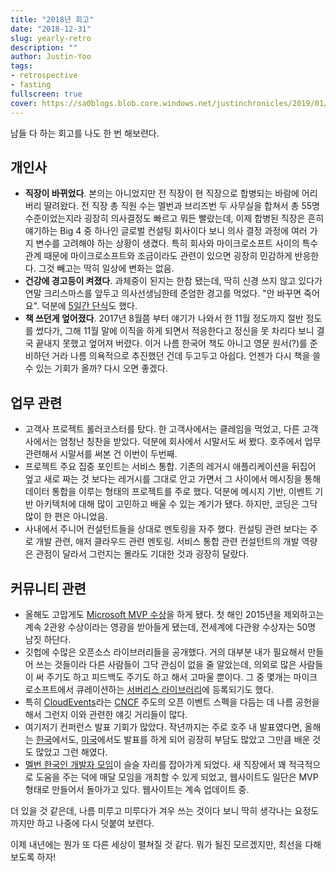 ```yaml
---
title: "2018년 회고"
date: "2018-12-31"
slug: yearly-retro
description: ""
author: Justin-Yoo
tags:
- retrospective
- fasting
fullscreen: true
cover: https://sa0blogs.blob.core.windows.net/justinchronicles/2019/01/yearly-retro-00.png
---
```


남들 다 하는 회고를 나도 한 번 해보련다.

## 개인사

- **직장이 바뀌었다**. 본의는 아니었지만 전 직장이 현 직장으로 합병되는 바람에 어리버리 딸려왔다. 전 직장 총 직원 수는 멜번과 브리즈번 두 사무실을 합쳐서 총 55명 수준이었는지라 굉장히 의사결정도 빠르고 뭐든 빨랐는데, 이제 합병된 직장은 흔히 얘기하는 Big 4 중 하나인 글로벌 컨설팅 회사이다 보니 의사 결정 과정에 여러 가지 변수를 고려해야 하는 상황이 생겼다. 특히 회사와 마이크로소프트 사이의 특수 관계 때문에 마이크로소프트와 조금이라도 관련이 있으면 굉장히 민감하게 반응한다. 그것 빼고는 딱히 일상에 변화는 없음.
- **건강에 경고등이 켜졌다**. 과체중이 된지는 한참 됐는데, 딱히 신경 쓰지 않고 있다가 연말 크리스마스를 앞두고 의사선생님한테 준엄한 경고를 먹었다. "안 바꾸면 죽어요". 덕분에 [5일간 단식](https://justinchronicles.net/ko/2018/12/31/fasting-retro/)도 했다.
- **책 쓰던게 엎어졌다**. 2017년 8월쯤 부터 얘기가 나와서 한 11월 정도까지 절반 정도를 썼다가, 그해 11월 말에 이직을 하게 되면서 적응한다고 정신을 못 차리다 보니 결국 끝내지 못했고 엎어져 버렸다. 이거 나름 한국어 책도 아니고 영문 원서(?)를 준비하던 거라 나름 의욕적으로 추진했던 건데 두고두고 아쉽다. 언젠가 다시 책을 쓸 수 있는 기회가 올까? 다시 오면 좋겠다.

## 업무 관련

- 고객사 프로젝트 롤러코스터를 탔다. 한 고객사에서는 클레임을 먹었고, 다른 고객사에서는 엄청난 칭찬을 받았다. 덕분에 회사에서 시말서도 써 봤다. 호주에서 업무 관련해서 시말서를 써본 건 이번이 두번째.
- 프로젝트 주요 집중 포인트는 서비스 통합. 기존의 레거시 애플리케이션을 뒤집어 엎고 새로 짜는 것 보다는 레거시를 그대로 안고 가면서 그 사이에서 메시징을 통해 데이터 통합을 이루는 형태의 프로젝트를 주로 했다. 덕분에 메시지 기반, 이벤트 기반 아키텍처에 대해 많이 고민하고 배울 수 있는 계기가 됐다. 하지만, 코딩은 그닥 많이 한 편은 아니었음.
- 사내에서 주니어 컨설턴트들을 상대로 멘토링을 자주 했다. 컨설팅 관련 보다는 주로 개발 관련, 애저 클라우드 관련 멘토링. 서비스 통합 관련 컨설턴트의 개발 역량은 관점이 달라서 그런지는 몰라도 기대한 것과 굉장히 달랐다.

## 커뮤니티 관련

- 올해도 고맙게도 [Microsoft MVP 수상](https://mvp.microsoft.com/en-US/PublicProfile/5001169)을 하게 됐다. 첫 해인 2015년을 제외하고는 계속 2관왕 수상이라는 영광을 받아들게 됐는데, 전세계에 다관왕 수상자는 50명 남짓 하단다.
- 깃헙에 수많은 오픈소스 라이브러리들을 공개했다. 거의 대부분 내가 필요해서 만들어 쓰는 것들이라 다른 사람들이 그닥 관심이 없을 줄 알았는데, 의외로 많은 사람들이 써 주기도 하고 피드백도 주기도 하고 해서 고마울 뿐이다. 그 중 몇개는 마이크로소프트에서 큐레이션하는 [서버리스 라이브러리](https://serverlesslibrary.net)에 등록되기도 했다.
- 특히 [CloudEvents](https://cloudevents.io)라는 [CNCF](https://cncf.io) 주도의 오픈 이벤트 스펙을 다듬는 데 나름 공헌을 해서 그런지 이와 관련한 얘깃 거리들이 많다.
- 여기저기 컨퍼런스 발표 기회가 많았다. 작년까지는 주로 호주 내 발표였다면, 올해는 [한국](https://www.openinfradays.kr/)에서도, [미국](https://www.microsoft.com/en-us/ignite)에서도 발표를 하게 되어 굉장히 부담도 많았고 그만큼 배운 것도 많았고 그런 해였다.
- [멜번 한국인 개발자 모임](https://koreandevelopersaustralia.org)이 슬슬 자리를 잡아가게 되었다. 새 직장에서 꽤 적극적으로 도움을 주는 덕에 매달 모임을 개최할 수 있게 되었고, 웹사이트도 일단은 MVP 형태로 만들어서 돌아가고 있다. 웹사이트는 계속 업데이트 중.

더 있을 것 같은데, 나름 미루고 미루다가 겨우 쓰는 것이다 보니 딱히 생각나는 요정도 까지만 하고 나중에 다시 덧붙여 보련다.

이제 내년에는 뭔가 또 다른 세상이 펼쳐질 것 같다. 뭐가 될진 모르겠지만, 최선을 다해 보도록 하자!
